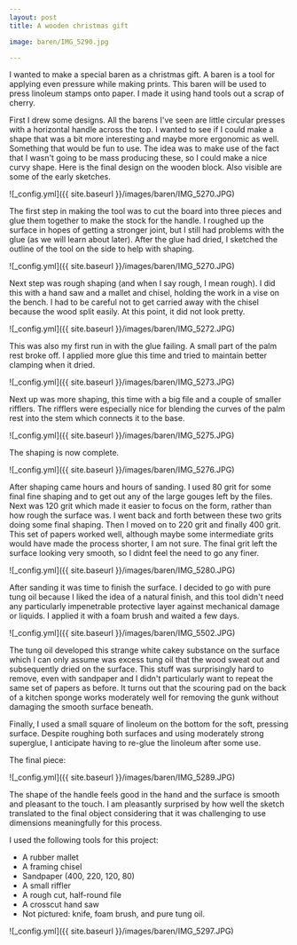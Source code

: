 ```yaml
---
layout: post
title: A wooden christmas gift

image: baren/IMG_5290.jpg

---
```

I wanted to make a special baren as a christmas gift. A baren is a tool for applying even pressure while making prints. This baren will be used to press linoleum stamps onto paper. I made it using hand tools out a scrap of cherry.

First I drew some designs. All the barens I've seen are little circular presses with a horizontal handle across the top. I wanted to see if I could make a shape that was a bit more interesting and maybe more ergonomic as well. Something that would be fun to use. The idea was to make use of the fact that I wasn't going to be mass producing these, so I could make a nice curvy shape. Here is the final design on the wooden block. Also visible are some of the early sketches.

![_config.yml]({{ site.baseurl }}/images/baren/IMG_5270.JPG)

The first step in making the tool was to cut the board into three pieces and glue them together to make the stock for the handle. I roughed up the surface in hopes of getting a stronger joint, but I still had problems with the glue (as we will learn about later). After the glue had dried, I sketched the outline of the tool on the side to help with shaping.

![_config.yml]({{ site.baseurl }}/images/baren/IMG_5270.JPG)

Next step was rough shaping (and when I say rough, I mean rough). I did this with a hand saw and a mallet and chisel, holding the work in a vise on the bench. I had to be careful not to get carried away with the chisel because the wood split easily. At this point, it did not look pretty.

![_config.yml]({{ site.baseurl }}/images/baren/IMG_5272.JPG)

This was also my first run in with the glue failing. A small part of the palm rest broke off. I applied more glue this time and tried to maintain better clamping when it dried.

![_config.yml]({{ site.baseurl }}/images/baren/IMG_5273.JPG)

Next up was more shaping, this time with a big file and a couple of smaller rifflers. The rifflers were especially nice for blending the curves of the palm rest into the stem which connects it to the base.

![_config.yml]({{ site.baseurl }}/images/baren/IMG_5275.JPG)

The shaping is now complete.

![_config.yml]({{ site.baseurl }}/images/baren/IMG_5276.JPG)

After shaping came hours and hours of sanding. I used 80 grit for some final fine shaping and to get out any of the large gouges left by the files. Next was 120 grit which made it easier to focus on the form, rather than how rough the surface was. I went back and forth between these two grits doing some final shaping. Then I moved on to 220 grit and finally 400 grit. This set of papers worked well, although maybe some intermediate grits would have made the process shorter, I am not sure. The final grit left the surface looking very smooth, so I didnt feel the need to go any finer.

![_config.yml]({{ site.baseurl }}/images/baren/IMG_5280.JPG)

After sanding it was time to finish the surface. I decided to go with pure tung oil because I liked the idea of a natural finish, and this tool didn't need any particularly impenetrable protective layer against mechanical damage or liquids. I applied it with a foam brush and waited a few days.

![_config.yml]({{ site.baseurl }}/images/baren/IMG_5502.JPG)

The tung oil developed this strange white cakey substance on the surface which I can only assume was excess tung oil that the wood sweat out and subsequently dried on the surface. This stuff was surprisingly hard to remove, even with sandpaper and I didn't particularly want to repeat the same set of papers as before. It turns out that the scouring pad on the back of a kitchen sponge works moderately well for removing the gunk without damaging the smooth surface beneath.

Finally, I used a small square of linoleum on the bottom for the soft, pressing surface. Despite roughing both surfaces and using moderately strong superglue, I anticipate having to re-glue the linoleum after some use.

The final piece:

![_config.yml]({{ site.baseurl }}/images/baren/IMG_5289.JPG)

The shape of the handle feels good in the hand and the surface is smooth and pleasant to the touch. I am pleasantly surprised by how well the sketch translated to the final object considering that it was challenging to use dimensions meaningfully for this process.

I used the following tools for this project:
- A rubber mallet
- A framing chisel
- Sandpaper (400, 220, 120, 80)
- A small riffler
- A rough cut, half-round file
- A crosscut hand saw
- Not pictured: knife, foam brush, and pure tung oil.


![_config.yml]({{ site.baseurl }}/images/baren/IMG_5297.JPG)